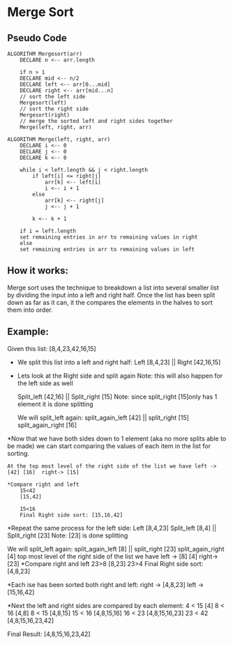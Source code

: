 # Merge Sort

## Pseudo Code
    ALGORITHM Mergesort(arr)
        DECLARE n <-- arr.length

        if n > 1
        DECLARE mid <-- n/2
        DECLARE left <-- arr[0...mid]
        DECLARE right <-- arr[mid...n]
        // sort the left side
        Mergesort(left)
        // sort the right side
        Mergesort(right)
        // merge the sorted left and right sides together
        Merge(left, right, arr)

    ALGORITHM Merge(left, right, arr)
        DECLARE i <-- 0
        DECLARE j <-- 0
        DECLARE k <-- 0

        while i < left.length && j < right.length
            if left[i] <= right[j]
                arr[k] <-- left[i]
                i <-- i + 1
            else
                arr[k] <-- right[j]
                j <-- j + 1

            k <-- k + 1

        if i = left.length
        set remaining entries in arr to remaining values in right
        else
        set remaining entries in arr to remaining values in left

## How it works:

Merge sort uses the technique to breakdown a list into several smaller list by dividing the input into a left and right half. Once the list has been split down as far as it can, it the compares the elements in the halves to sort them into order.

## Example:

Given this list:
[8,4,23,42,16,15]

* We split this list into a left and right half:
Left [8,4,23]   ||    Right [42,16,15]

* Lets look at the Right side and split again
    Note: this will also happen for the left side as well

    Split_left [42,16]   ||   Split_right [15]
        Note: since split_right [15]only has 1 element it is done splitting

    We will split_left again:
        split_again_left [42]   ||  split_right [15]  split_again_right [16]

*Now that we have both sides down to 1 element (aka no more splits able to be made) we can start comparing the values of each item in the list for sorting.

    At the top most level of the right side of the list we have left -> [42] [16]  right-> [15]

    *Compare right and left
        15<42
        [15,42]

        15<16
        Final Right side sort: [15,16,42]

*Repeat the same process for the left side:
 Left [8,4,23]
    Split_left [8,4]   ||   Split_right [23]
        Note: [23] is done splitting

 We will split_left again:
        split_again_left [8]   ||  split_right [23]  split_again_right [4]
    top most level of the right side of the list we have left -> [8] [4]  right-> [23]
    *Compare right and left
        23>8
        [8,23]
        23>4
        Final Right side sort: [4,8,23]

*Each ise has been sorted both right and left:
    right -> [4,8,23]
    left ->  [15,16,42]

*Next the left and right sides are compared by each element:
4 < 15
[4]
8 < 16
[4,8]
8 < 15
[4,8,15]
15 < 16
[4,8,15,16]
16 < 23
[4,8,15,16,23]
23 < 42
[4,8,15,16,23,42]

Final Result:
[4,8,15,16,23,42]
